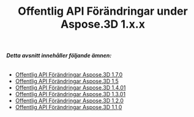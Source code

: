 ﻿---
title: Offentlig API Förändringar under Aspose.3D 1.x.x
type: docs
weight: 40
url: /sv/net/public-api-changes-in-aspose-3d-1-x-x/
---
###### **Detta avsnitt innehåller följande ämnen:**
- [Offentlig API Förändringar Aspose.3D 1,7,0](/3d/sv/net/public-api-changes-in-aspose-3d-1-7-0-html/)
- [Offentlig API Förändringar Aspose.3D 1,5](/3d/sv/net/public-api-changes-in-aspose-3d-1-5-0-html/)
- [Offentlig API Förändringar Aspose.3D 1,4.01](/3d/sv/net/public-api-changes-in-aspose-3d-1-4-0-html/)
- [Offentlig API Förändringar Aspose.3D 1,3.01](/3d/sv/net/public-api-changes-in-aspose-3d-1-3-0-html/)
- [Offentlig API Förändringar Aspose.3D 1,2.0](/3d/sv/net/public-api-changes-in-aspose-3d-1-2-0-html/)
- [Offentlig API Förändringar Aspose.3D 1,1,0](/3d/sv/net/public-api-changes-in-aspose-3d-1-1-0-html/)
